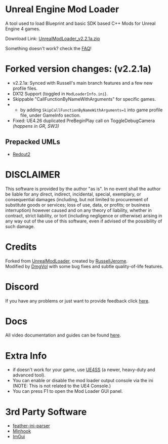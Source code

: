 # Unreal Engine Mod Loader
A tool used to load Blueprint and basic SDK based C++ Mods for Unreal Engine 4 games.</br>

Download Link: [UnrealModLoader_v2.2.1a.zip](https://github.com/Dmgvol/UnrealModLoader/releases/download/v2.2.1/UnrealModLoader.V2.2.1a.zip)

Something doesn't work? check the [FAQ](faq.md)!

# Forked version changes: (v2.2.1a)
* v2.2.1a: Synced with Russell's main branch features and a few new profile files.
* DX12 Support (toggled in `ModLoaderInfo.ini`).
* Skippable "CallFunctionByNameWithArguments" for specific games.
*  * by adding `SkipCallFunctionByNameWithArguments=1` into game profile file, under GameInfo section.
* Fixed: UE4.26 duplicated PreBeginPlay call on ToggleDebugCamera _(happens in GR, SW3)_

## Prepacked UMLs
- [Redout2](https://github.com/Dmgvol/UnrealModLoader/raw/main/Prepacked/UML2.2.1a-Redout2.zip)

# DISCLAIMER
This software is provided by the author "as is". In no event shall the author be liable for any direct, indirect, incidental, special, exemplary, or consequential damages (including, but not limited to procurement of substitute goods or services; loss of use, data, or profits; or business interruption) however caused and on any 
theory of liability, whether in contract, strict liability, or tort (including negligence or otherwise) arising in any way out of the use of this software, even if advised of the possibility of such damage.

# Credits
Forked from [UnrealModLoader](https://github.com/RussellJerome/UnrealModLoader), created by [RussellJerome](https://github.com/RussellJerome/). </br>
Modified by [DmgVol](https://github.com/DmgVol/) with some bug fixes and subtle quality-of-life features.

# Discord
If you have any problems or just want to provide feedback click [here](https://discord.gg/xmXUSNvypY).

# Docs
All video documentation and guides can be found [here](https://www.youtube.com/playlist?list=PL-dFOLrGFgdwbzcHmZ2ghuN3LXxlazbZP).

# Extra Info
- if doesn't work for your game, use [UE4SS](https://github.com/UE4SS-RE/RE-UE4SS) (a newer, heavy-duty and advanced tool).
- You can enable or disable the mod loader output console via the ini (NOTE: This is not related to the UE4 Console.)
- You can press F1 to open the Mod Loader GUI panel.

# 3rd Party Software
  * [feather-ini-parser](https://github.com/Turbine1991/cpp-feather-ini-parser)
  * [Minhook](https://github.com/TsudaKageyu/minhook)
  * [ImGui](https://github.com/ocornut/imgui)
